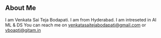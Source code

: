 
## About Me

I am Venkata Sai Teja Bodapati.
I am from Hyderabad.
I am intreseted in AI ML & DS
You can reach me on venkatasaitejabodapati@gmail.com or vboapti@gitam.in
